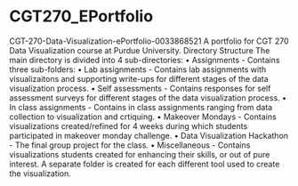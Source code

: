 # CGT270_EPortfolio
CGT-270-Data-Visualization-ePortfolio-0033868521
A portfolio for CGT 270 Data Visualization course at Purdue University.
Directory Structure
The main directory is divided into 4 sub-directories:
• Assignments - Contains three sub-folders:
• Lab assignments - Contains lab assignments with visualizaitons and supporting
write-ups for different stages of the data visualization process.
• Self assessments - Contains responses for self assessment surveys for different stages of the data visualization process.
• In class assignments - Contains in class assignments ranging from data collection to visualization and crtiquing.
• Makeover Mondays - Contains visualizations created/refined for 4 weeks during which students participated in makeover monday challenge.
• Data Visualization Hackathon - The final group project for the class.
• Miscellaneous - Contains visualizations students created for enhancing their skills, or
out of pure interest. A separate folder is created for each different tool used to create the visualization.
